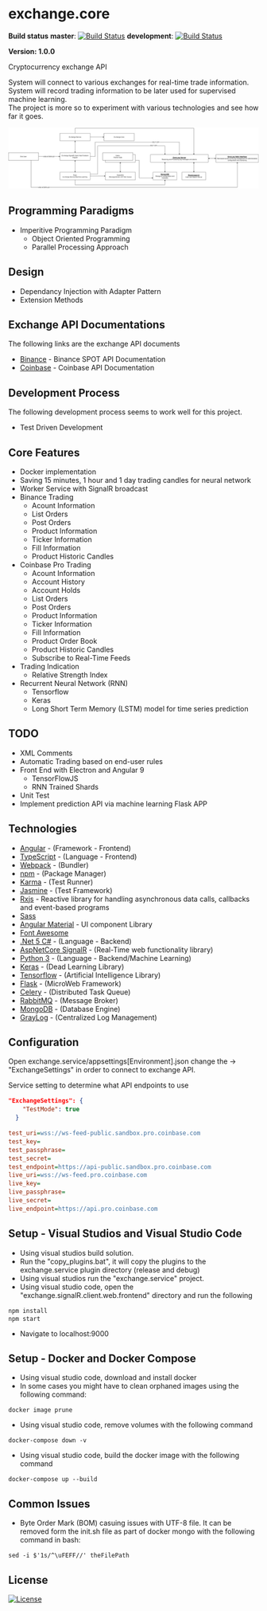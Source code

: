 # exchange.core

**Build status**
**master**:
[![Build Status](https://travis-ci.org/PureIso/exchange.core.svg?branch=master)](https://travis-ci.org/PureIso/exchange.core)
**development**:
[![Build Status](https://travis-ci.org/PureIso/exchange.core.svg?branch=development)](https://travis-ci.org/PureIso/exchange.core)

**Version: 1.0.0**

Cryptocurrency exchange API

System will connect to various exchanges for real-time trade information.\
System will record trading information to be later used for supervised machine learning.\
The project is more so to experiment with various technologies and see how far it goes.

![alt text](exhange.assets\\exchange.jpg?raw=true)

## Programming Paradigms

- Imperitive Programming Paradigm
  - Object Oriented Programming
  - Parallel Processing Approach

## Design

- Dependancy Injection with Adapter Pattern
- Extension Methods

## Exchange API Documentations

The following links are the exchange API documents

- [Binance](https://binance-docs.github.io/apidocs/spot/en/#change-log) - Binance SPOT API Documentation
- [Coinbase](https://docs.pro.coinbase.com/) - Coinbase API Documentation

## Development Process

The following development process seems to work well for this project.

- Test Driven Development

## Core Features

- Docker implementation
- Saving 15 minutes, 1 hour and 1 day trading candles for neural network
- Worker Service with SignalR broadcast
- Binance Trading
  - Acount Information
  - List Orders
  - Post Orders
  - Product Information
  - Ticker Information
  - Fill Information
  - Product Historic Candles
- Coinbase Pro Trading
  - Acount Information
  - Account History
  - Account Holds
  - List Orders
  - Post Orders
  - Product Information
  - Ticker Information
  - Fill Information
  - Product Order Book
  - Product Historic Candles
  - Subscribe to Real-Time Feeds
- Trading Indication
  - Relative Strength Index
- Recurrent Neural Network (RNN)
  - Tensorflow
  - Keras
  - Long Short Term Memory (LSTM) model for time series prediction

## TODO

- XML Comments
- Automatic Trading based on end-user rules
- Front End with Electron and Angular 9
  - TensorFlowJS
  - RNN Trained Shards
- Unit Test
- Implement prediction API via machine learning Flask APP

## Technologies

- [Angular](https://angular.io/) - (Framework - Frontend)
- [TypeScript](https://www.typescriptlang.org/) - (Language - Frontend)
- [Webpack](https://webpack.js.org/) - (Bundler)
- [npm](https://www.npmjs.com/) - (Package Manager)
- [Karma](http://karma-runner.github.io/0.12/index.html) - (Test Runner)
- [Jasmine](https://jasmine.github.io/) - (Test Framework)
- [Rxjs](https://github.com/ReactiveX/rxjs) - Reactive library for handling asynchronous data calls, callbacks and event-based programs
- [Sass](http://sass-lang.com/)
- [Angular Material](https://material.angular.io/) - UI component Library
- [Font Awesome](https://fontawesome.com/)
- [.Net 5 C#](https://devblogs.microsoft.com/dotnet/announcing-net-5-0-preview-1/) - (Language - Backend)
- [AspNetCore SignalR](https://docs.microsoft.com/en-us/aspnet/core/signalr/introduction?view=aspnetcore-5.0) - (Real-Time web functionality library)
- [Python 3](https://www.python.org/) - (Language - Backend/Machine Learning)
- [Keras](https://keras.io/) - (Dead Learning Library)
- [Tensorflow](https://www.tensorflow.org/) - (Artificial Intelligence Library)
- [Flask](https://flask.palletsprojects.com/en/1.1.x/) - (MicroWeb Framework)
- [Celery](http://www.celeryproject.org/) - (Distributed Task Queue)
- [RabbitMQ](https://www.rabbitmq.com/) - (Message Broker)
- [MongoDB](https://www.mongodb.com/) - (Database Engine)
- [GrayLog](https://www.graylog.org/) - (Centralized Log Management)

## Configuration

Open exchange.service/appsettings[Environment].json change the -> "ExchangeSettings" in order to connect to exchange API.

Service setting to determine what API endpoints to use

```json
"ExchangeSettings": {
    "TestMode": true
  }
```

```ini
test_uri=wss://ws-feed-public.sandbox.pro.coinbase.com
test_key=
test_passphrase=
test_secret=
test_endpoint=https://api-public.sandbox.pro.coinbase.com
live_uri=wss://ws-feed.pro.coinbase.com
live_key=
live_passphrase=
live_secret=
live_endpoint=https://api.pro.coinbase.com
```

## Setup - Visual Studios and Visual Studio Code

- Using visual studios build solution.
- Run the "copy_plugins.bat", it will copy the plugins to the exchange.service plugin directory (release and debug)
- Using visual studios run the "exchange.service" project.
- Using visual studio code, open the "exchange.signalR.client.web.frontend" directory and run the following

```shell
npm install
npm start
```

- Navigate to localhost:9000

## Setup - Docker and Docker Compose

- Using visual studio code, download and install docker
- In some cases you might have to clean orphaned images using the following command:

```shell
docker image prune
```

- Using visual studio code, remove volumes with the following command

```shell
docker-compose down -v
```

- Using visual studio code, build the docker image with the following command

```shell
docker-compose up --build
```

## Common Issues

- Byte Order Mark (BOM) casuing issues with UTF-8 file. It can be removed form the init.sh file as part of docker mongo with the following command in bash:

```shell
sed -i $'1s/^\uFEFF//' theFilePath
```

## License

[![License](http://img.shields.io/:license-mit-blue.svg?style=flat-square)](https://choosealicense.com/licenses/mit/)
